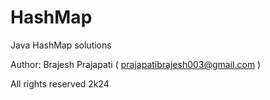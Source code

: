 # HashMap

Java HashMap solutions

Author: Brajesh Prajapati ( prajapatibrajesh003@gmail.com )

All rights reserved 2k24
